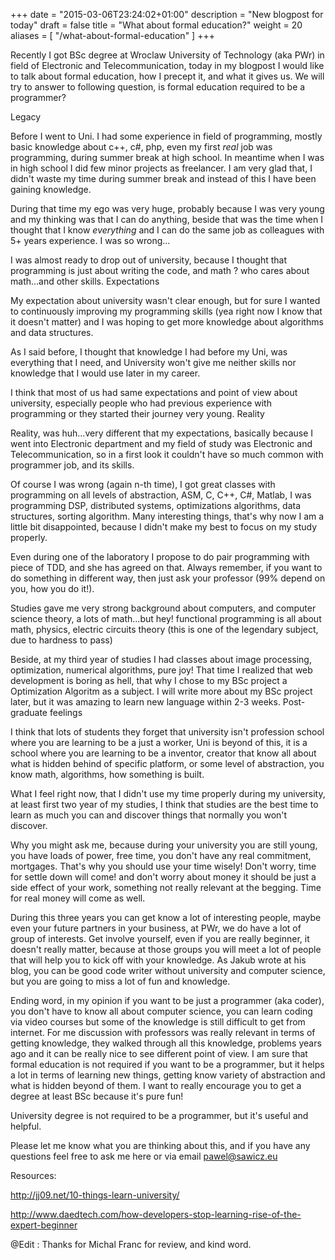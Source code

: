 +++
date = "2015-03-06T23:24:02+01:00"
description = "New blogpost for today"
draft = false
title = "What about formal education?"
weight = 20
aliases = [
    "/what-about-formal-education"
]
+++

Recently I got BSc degree at Wroclaw University of Technology (aka PWr) in field of Electronic and Telecommunication, today in my blogpost I would like to talk about formal education, how I precept it,  and what it gives us. We will try to answer to following question, is formal education required to be a programmer?

Legacy

Before I went to Uni. I had some experience in field of programming, mostly basic knowledge about c++, c#, php, even my first *real* job was programming, during summer break at high school. In meantime when I was in high school I did few minor projects as freelancer. I am very glad that, I didn't waste my time during summer break and instead of this I have been gaining knowledge.

During that time my ego was very huge, probably because I was very young and my thinking was that I can do anything, beside that was the time when I thought that I know *everything* and I can do the same job as colleagues with 5+ years experience. I was so wrong...

I was almost ready to drop out of university, because I thought that programming is just about writing the code, and math ? who cares about math...and other skills.
Expectations

My expectation about university wasn't clear enough, but for sure I wanted to continuously improving my programming skills (yea right now I know that it doesn't matter) and I was hoping to get more knowledge about algorithms and data structures.

As I said before, I thought that knowledge I had before my Uni, was everything that I need, and University won't give me neither skills nor knowledge that I would use later in my career.

I think that most of us had same expectations and point of view about university, especially people who had previous experience with programming or they started their journey very young.
Reality

Reality, was huh...very different that my expectations, basically because I went into Electronic department and my field of study was Electronic and Telecommunication, so in a first look it couldn't have so much common with programmer job, and its skills.

Of course I was wrong (again n-th time), I got great classes with programming on all levels of abstraction, ASM, C, C++, C#, Matlab, I was programming DSP, distributed systems,  optimizations algorithms, data structures, sorting algorithm. Many interesting things, that's why now I am a little bit disappointed, because I didn't make my best to focus on my study properly.

Even during one of the laboratory I propose to do pair programming with piece of TDD, and she has agreed on that. Always remember, if you want to do something in different way, then just ask your professor (99% depend on you, how you do it!).

Studies gave me very strong background about computers, and computer science theory, a lots of math...but hey! functional programming is all about math, physics, electric circuits theory (this is one of the legendary subject, due to hardness to pass)

Beside, at my third year of studies I had classes about image processing, optimization, numerical algorithms, pure joy! That time I realized that web development is boring as hell, that why I chose to my BSc project a Optimization Algoritm as a subject. I will write more about my BSc project later, but it was amazing to learn new language within 2-3 weeks.
Post-graduate feelings

I think that lots of students they forget that university isn't profession school where you are learning to be a just a worker, Uni is beyond of this, it is a school where you are learning to be a inventor, creator that know all about what is hidden behind of specific platform, or some level of abstraction, you know math, algorithms, how something is built.

What I feel right now, that I didn't use my time properly during my university, at least first two year of my studies, I think that studies are the best time to learn as much you can and discover things that normally you won't discover.

Why you might ask me, because during your university you are still young, you have loads of power, free time, you don't have any real commitment, mortgages. That's why you should use your time wisely! Don't worry, time for settle down will come! and don't worry about money it should be just a side effect of your work, something not really relevant at the begging. Time for real money will come as well.

During this three years you can get know a lot of interesting people, maybe even your future partners in your business, at PWr, we do have a lot of group of interests. Get involve yourself, even if you are really beginner, it doesn't really matter, because at those groups you will meet a lot of people that will help you to kick off with your knowledge. As Jakub wrote at his blog, you can be good code writer without university and computer science, but you are going to miss a lot of fun and knowledge.

Ending word, in my opinion if you want to be just a programmer (aka coder), you don't have to know all about computer science, you can learn coding via video courses but some of the knowledge is still difficult to get from internet. For me discussion with professors was really relevant in terms of getting knowledge, they walked through all this knowledge, problems years ago and it can be really nice to see different point of view. I am sure that formal education is not required if you want to be a programmer, but it helps a lot in terms of learning new things, getting know variety of abstraction and what is hidden beyond of them. I want to really encourage you to get a degree at least BSc because it's pure fun!

University degree is not required to be a programmer, but it's useful and helpful.

Please let me know what you are thinking about this, and if you have any questions feel free to ask me here or via email pawel@sawicz.eu

Resources:

http://jj09.net/10-things-learn-university/

http://www.daedtech.com/how-developers-stop-learning-rise-of-the-expert-beginner

@Edit : Thanks for Michal Franc for review, and kind word.